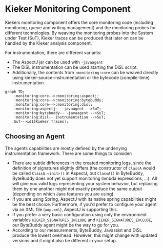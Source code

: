 # Kieker Monitoring Component

Kiekers monitoring component offers the core monitoring code (including monitoring, queue and writing management) and the monitoring probes for different technologies. By weaving the monitoring probes into the System under Test (SuT), Kieker traces can be produced that later on can be handled by the Kieker analysis component.

For instrumentation, there are different variants:
* The AspectJ jar can be used with `-javaagent`
* The DiSL instrumentation can be used starting the DiSL script.
* Additionally, the contents from `:monitoring:core` can be weaved directly using kieker-source-instrumentation or the bytecode (compile-time) instrumentation.

```mermaid
graph TD;
	:monitoring:core-->:monitoring:aspectj;
	:monitoring:core-->:monitoring:bytebuddy;
	:monitoring:core-->:monitoring:disl;
	:monitoring:aspectj-- -javaagent -->SuT;
	:monitoring:bytebuddy-- -javaagent -->SuT;
	:monitoring:disl-- instrumentation -->SuT;
	SuT-->id1[Kieker Traces];
```

## Choosing an Agent

The agents capabilities are mostly defined by the underlying instrumentation framework. There are some things to consider:
- There are subtle differences in the created monitoring logs, since the definition of signatures slightly differs (the constructor of `ClassA` would be called `ClassA.<init>()` in AspectJ, but `ClassA()` in ByteBuddy, ByteBuddy does not yet support monitoring lambda expressions, ...). All will give you valid logs representing your system behavior, but replacing them by one another might not exactly produce the same output (depending on which Java features you are using).
- If you are using Spring, AspectJ with its native spring capabilities might be the best choice. Furthermore, if you'd prefer to configure your agent via an XML file (`aop.xml`), AspectJ is supporting this.
- If you prefer a very basic configuration using only the environment variables `KIEKER_SIGNATURES_INCLUDE` and `KIEKER_SIGNATURES_EXCLUDE`, our ByteBuddy agent might be the way to go for you.
- According to our measurements, ByteBuddy, Javassist and DiSL produce the lowest overhead. However, this might change with updated versions and it might also be different in your setup.
